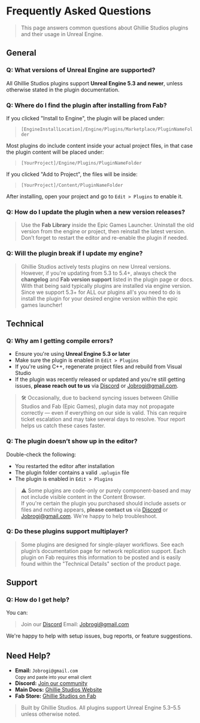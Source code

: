 # Frequently Asked Questions

> This page answers common questions about Ghillie Studios plugins and their usage in Unreal Engine.

## General

### Q: What versions of Unreal Engine are supported?

All Ghillie Studios plugins support **Unreal Engine 5.3 and newer**, unless otherwise stated in the plugin documentation.

### Q: Where do I find the plugin after installing from Fab?

If you clicked "Install to Engine", the plugin will be placed under:

> `[EngineInstallLocation]/Engine/Plugins/Marketplace/PluginNameFolder`

Most plugins do include content inside your actual project files, in that case the plugin content will be placed under:

> `[YourProject]/Engine/Plugins/PluginNameFolder`

If you clicked "Add to Project", the files will be inside:

> `[YourProject]/Content/PluginNameFolder`

After installing, open your project and go to `Edit > Plugins` to enable it.

### Q: How do I update the plugin when a new version releases?

> Use the **Fab Library** inside the Epic Games Launcher. Uninstall the old version from the engine or project, then reinstall the latest version. Don’t forget to restart the editor and re-enable the plugin if needed.

### Q: Will the plugin break if I update my engine?

> Ghillie Studios actively tests plugins on new Unreal versions. However, if you're updating from 5.3 to 5.4+, always check the **changelog** and **Fab version support** listed in the plugin page or docs. With that being said typically plugins are installed via engine version. Since we support 5.3+ for ALL our plugins all's you need to do is install the plugin for your desired engine version within the epic games launcher!

## Technical

### Q: Why am I getting compile errors?

- Ensure you're using **Unreal Engine 5.3 or later**
- Make sure the plugin is enabled in `Edit > Plugins`
- If you're using C++, regenerate project files and rebuild from Visual Studio
- If the plugin was recently released or updated and you're still getting issues, **please reach out to us** via [Discord](https://discord.gg/6xmYHNKk) or [Jobrogi@gmail.com](mailto:Jobrogi@gmail.com).

> 🛠 Occasionally, due to backend syncing issues between Ghillie Studios and Fab (Epic Games), plugin data may not propagate correctly — even if everything on our side is valid. This can require ticket escalation and may take several days to resolve. Your report helps us catch these cases faster.

### Q: The plugin doesn’t show up in the editor?

Double-check the following:

- You restarted the editor after installation
- The plugin folder contains a valid `.uplugin` file
- The plugin is enabled in `Edit > Plugins`

> ⚠️ Some plugins are code-only or purely component-based and may not include visible content in the Content Browser.  
> If you're certain the plugin you purchased should include assets or files and nothing appears, **please contact us** via [Discord](https://discord.gg/6xmYHNKk) or [Jobrogi@gmail.com](mailto:Jobrogi@gmail.com). We're happy to help troubleshoot.

### Q: Do these plugins support multiplayer?

> Some plugins are designed for single-player workflows. See each plugin’s documentation page for network replication support.
> Each plugin on Fab requires this information to be posted and is easily found within the "Technical Details" section of the product page.

## Support

### Q: How do I get help?

You can:

> Join our [Discord](https://discord.gg/6xmYHNKk)
> Email: [Jobrogi@gmail.com](mailto:Jobrogi@gmail.com)

We're happy to help with setup issues, bug reports, or feature suggestions.

<div style="margin-top: 2rem;"></div>

<h2>Need Help?</h2>

<ul>
  <li>
     <strong>Email:</strong> <code>Jobrogi@gmail.com</code><br />
    <small>Copy and paste into your email client</small>
  </li>
  <li>
     <strong>Discord:</strong>
    <a href="https://discord.gg/AFVyqXBSRW" target="_blank" rel="noopener noreferrer">
      Join our community
    </a>
  </li>
  <li>
     <strong>Main Docs:</strong>
    <a href="https://jobrogi.github.io/GhillieStudios" target="_blank" rel="noopener noreferrer">
      Ghillie Studios Website
    </a>
  </li>
  <li>
     <strong>Fab Store:</strong>
    <a href="https://www.fab.com/sellers/Ghillie%20Studios" target="_blank" rel="noopener noreferrer">
      Ghillie Studios on Fab
    </a>
  </li>
</ul>

<blockquote>
  Built by Ghillie Studios. All plugins support Unreal Engine 5.3–5.5 unless otherwise noted.
</blockquote>
